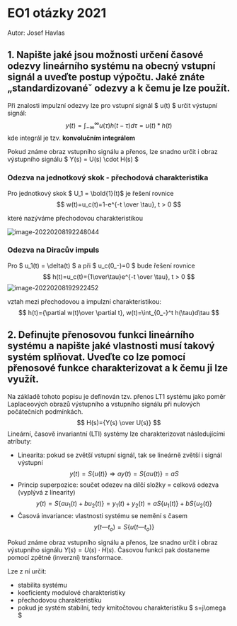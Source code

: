 # EO1 otázky 2021
Autor: Josef Havlas

## 1. Napište jaké jsou možnosti určení časové odezvy lineárního systému na obecný vstupní signál a uveďte postup výpočtu. Jaké znáte „standardizovanéˇ odezvy a k čemu je lze použít.
Při znalosti impulzní odezvy lze pro vstupní signál $ u(t) $ určit výstupní signál:
$$
y(t) = \int_{-\infty}^\infty u(\tau)h(t-\tau)d\tau = u(t)*h(t)
$$
kde integrál je tzv. **konvolučním integrálem**

Pokud známe obraz vstupního signálu a přenos, lze snadno určit i obraz výstupního signálu $ Y(s) = U(s) \cdot H(s) $

### Odezva na jednotkový skok - přechodová charakteristika

Pro jednotkový skok $ U_1 = \bold{1}(t)$ je řešení rovnice
$$
w(t)=u_c(t)=1-e^{-t \over \tau}, t > 0
$$


které nazýváme přechodovou charakteristikou

![image-20220208192248044](/home/tomkys144/.config/Typora/typora-user-images/image-20220208192248044.png)

### Odezva na Diracův impuls

Pro $ u_1(t) = \delta(t) $ a při $ u_c(0_-)=0 $ bude řešení rovnice
$$
h(t)=u_c(t)={1\over\tau}e^{-t \over \tau}, t > 0
$$
![image-20220208192922452](/home/tomkys144/.config/Typora/typora-user-images/image-20220208192922452.png)

vztah mezi přechodovou a impulzní charakteristikou:
$$
h(t)={\partial w(t)\over \partial t}, w(t)=\int_{0_-}^t h(\tau)d\tau
$$

## 2. Definujte přenosovou funkci lineárního systému a napište jaké vlastnosti musí takový systém splňovat. Uveďte co lze pomocí přenosové funkce charakterizovat a k čemu ji lze využít.

Na základě tohoto popisu je definován tzv. přenos LT1 systému jako poměr Laplaceových obrazů výstupního a vstupního signálu při nulových počátečních podmínkách. 
$$
H(s)={Y(s) \over U(s)}
$$
Lineární, časově invariantní (LTI) systémy lze charakterizovat následujícími atríbuty: 
- Linearita: pokud se zvětší vstupní signál, tak se lineárně zvětší i signál výstupní
$$
y(t) = S\{u(t)\} \Rightarrow ay(t) = S \{au(t)\} = aS
$$
- Princip superpozice:  součet odezev na dílčí složky = celková odezva (vyplývá z línearity)
$$
y(t) = S\{au_1 (t) + bu_2(t)\} = y_1(t) + y_2(t) = aS\{u_1 (t)\} + bS\{u_2(t)\}
$$
- Časová invariance:  vlastnosti systému se nemění s časem
$$
y(t — t_o) = S\{u(t — t_o)\}
$$

Pokud známe obraz vstupního signálu a přenos, lze snadno určit i obraz výstupního signálu  $Y(s) = U(s) \cdot H (s)$. Časovou funkci pak dostaneme pomocí zpětné (inverzní) transformace. 

Lze z ní určit:

- stabilita systému
- koeficienty modulové charakteristiky
- přechodovou charakteristiku
- pokud je systém stabilní, tedy kmitočtovou charakteristiku $ s=j\omega $

## 
